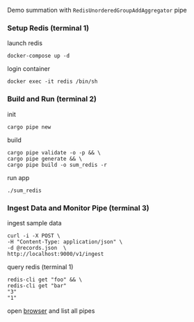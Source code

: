 Demo summation with `RedisUnorderedGroupAddAggregator` pipe
### Setup Redis (terminal 1)
launch redis
```
docker-compose up -d
```
login container
```
docker exec -it redis /bin/sh
```
### Build and Run (terminal 2)
init
```
cargo pipe new
```
build
```
cargo pipe validate -o -p && \
cargo pipe generate && \
cargo pipe build -o sum_redis -r
```
run app
```
./sum_redis
```
### Ingest Data and Monitor Pipe (terminal 3)
ingest sample data
```
curl -i -X POST \
-H "Content-Type: application/json" \
-d @records.json  \
http://localhost:9000/v1/ingest
```
query redis (terminal 1)
```
redis-cli get "foo" && \
redis-cli get "bar"
"3"
"1"
```
open [browser](http://localhost:8000/v1/pipe) and list all pipes